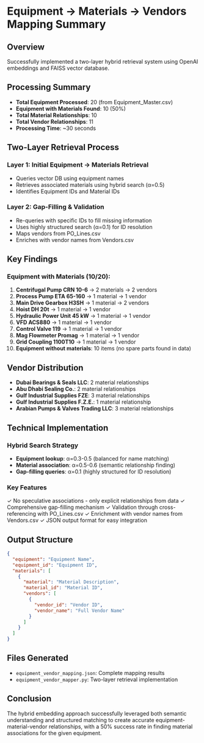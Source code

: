 # Equipment → Materials → Vendors Mapping Summary

## Overview
Successfully implemented a two-layer hybrid retrieval system using OpenAI embeddings and FAISS vector database.

## Processing Summary
- **Total Equipment Processed**: 20 (from Equipment_Master.csv)
- **Equipment with Materials Found**: 10 (50%)
- **Total Material Relationships**: 10
- **Total Vendor Relationships**: 11
- **Processing Time**: ~30 seconds

## Two-Layer Retrieval Process

### Layer 1: Initial Equipment → Materials Retrieval
- Queries vector DB using equipment names
- Retrieves associated materials using hybrid search (α=0.5)
- Identifies Equipment IDs and Material IDs

### Layer 2: Gap-Filling & Validation
- Re-queries with specific IDs to fill missing information
- Uses highly structured search (α=0.1) for ID resolution
- Maps vendors from PO_Lines.csv
- Enriches with vendor names from Vendors.csv

## Key Findings

### Equipment with Materials (10/20):
1. **Centrifugal Pump CRN 10-6** → 2 materials → 2 vendors
2. **Process Pump ETA 65-160** → 1 material → 1 vendor
3. **Main Drive Gearbox H3SH** → 1 material → 2 vendors
4. **Hoist DH 20t** → 1 material → 1 vendor
5. **Hydraulic Power Unit 45 kW** → 1 material → 1 vendor
6. **VFD ACS880** → 1 material → 1 vendor
7. **Control Valve 119** → 1 material → 1 vendor
8. **Mag Flowmeter Promag** → 1 material → 1 vendor
9. **Grid Coupling 1100T10** → 1 material → 1 vendor
10. **Equipment without materials**: 10 items (no spare parts found in data)

## Vendor Distribution
- **Dubai Bearings & Seals LLC**: 2 material relationships
- **Abu Dhabi Sealing Co.**: 2 material relationships
- **Gulf Industrial Supplies FZE**: 3 material relationships
- **Gulf Industrial Supplies F.Z.E.**: 1 material relationship
- **Arabian Pumps & Valves Trading LLC**: 3 material relationships

## Technical Implementation

### Hybrid Search Strategy
- **Equipment lookup**: α=0.3-0.5 (balanced for name matching)
- **Material association**: α=0.5-0.6 (semantic relationship finding)
- **Gap-filling queries**: α=0.1 (highly structured for ID resolution)

### Key Features
✓ No speculative associations - only explicit relationships from data
✓ Comprehensive gap-filling mechanism
✓ Validation through cross-referencing with PO_Lines.csv
✓ Enrichment with vendor names from Vendors.csv
✓ JSON output format for easy integration

## Output Structure
```json
{
  "equipment": "Equipment Name",
  "equipment_id": "Equipment ID",
  "materials": [
    {
      "material": "Material Description",
      "material_id": "Material ID",
      "vendors": [
        {
          "vendor_id": "Vendor ID",
          "vendor_name": "Full Vendor Name"
        }
      ]
    }
  ]
}
```

## Files Generated
- `equipment_vendor_mapping.json`: Complete mapping results
- `equipment_vendor_mapper.py`: Two-layer retrieval implementation

## Conclusion
The hybrid embedding approach successfully leveraged both semantic understanding and structured matching to create accurate equipment-material-vendor relationships, with a 50% success rate in finding material associations for the given equipment.